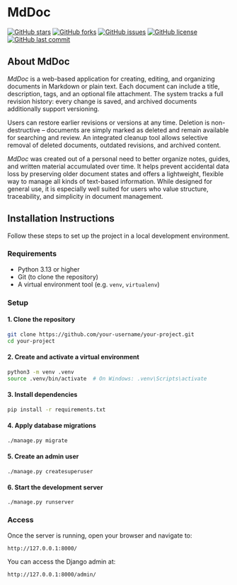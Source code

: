 # MdDoc
[![GitHub stars](https://img.shields.io/github/stars/ByteMedia-AG/mddoc-public.svg?style=social)](https://github.com/ByteMedia-AG/mddoc-public/stargazers)
[![GitHub forks](https://img.shields.io/github/forks/ByteMedia-AG/mddoc-public.svg?style=social)](https://github.com/ByteMedia-AG/mddoc-public/network)
[![GitHub issues](https://img.shields.io/github/issues/ByteMedia-AG/mddoc-public.svg)](https://github.com/ByteMedia-AG/mddoc-public/issues)
[![GitHub license](https://img.shields.io/github/license/ByteMedia-AG/mddoc-public.svg)](https://github.com/ByteMedia-AG/mddoc-public/blob/main/LICENSE)
[![GitHub last commit](https://img.shields.io/github/last-commit/ByteMedia-AG/mddoc-public.svg)](https://github.com/ByteMedia-AG/mddoc-public/commits/main)

## About MdDoc 

_MdDoc_ is a web-based application for creating, editing, and organizing documents in Markdown or plain text. Each document can include a title, description, tags, and an optional file attachment. The system tracks a full revision history: every change is saved, and archived documents additionally support versioning.

Users can restore earlier revisions or versions at any time. Deletion is non-destructive – documents are simply marked as deleted and remain available for searching and review. An integrated cleanup tool allows selective removal of deleted documents, outdated revisions, and archived content.

_MdDoc_ was created out of a personal need to better organize notes, guides, and written material accumulated over time. It helps prevent accidental data loss by preserving older document states and offers a lightweight, flexible way to manage all kinds of text-based information. While designed for general use, it is especially well suited for users who value structure, traceability, and simplicity in document management.

## Installation Instructions
Follow these steps to set up the project in a local development environment.
### Requirements
- Python 3.13 or higher
- Git (to clone the repository)
- A virtual environment tool (e.g. `venv`, `virtualenv`)
### Setup
#### 1. Clone the repository
```bash
git clone https://github.com/your-username/your-project.git
cd your-project
```
#### 2. Create and activate a virtual environment
```bash
python3 -m venv .venv
source .venv/bin/activate  # On Windows: .venv\Scripts\activate
```
#### 3. Install dependencies
```bash
pip install -r requirements.txt
```
#### 4. Apply database migrations
```bash
./manage.py migrate
```
#### 5. Create an admin user
```
./manage.py createsuperuser
```
#### 6. Start the development server
```
./manage.py runserver
```
### Access
Once the server is running, open your browser and navigate to:
```
http://127.0.0.1:8000/
```
You can access the Django admin at:
```
http://127.0.0.1:8000/admin/
```
<!-- trigger license recognition -->